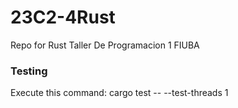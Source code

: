 # 23C2-4Rust
Repo for Rust Taller De Programacion 1 FIUBA

### Testing

Execute this command:  cargo test -- --test-threads 1